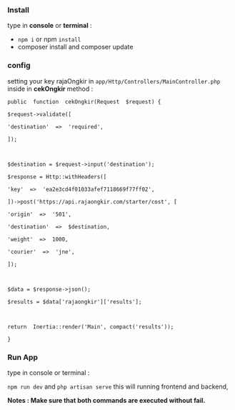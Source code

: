 ### Install
type in **console** or **terminal** :
- `npm i` or npm `install`
- composer install and composer update

### config
setting your key rajaOngkir in  `app/Http/Controllers/MainController.php` inside in **cekOngkir** method :

    public  function  cekOngkir(Request  $request) {
    
    $request->validate([
    
    'destination'  =>  'required',
    
    ]);
    
      
    
    $destination = $request->input('destination');
    
    $response = Http::withHeaders([
    
    'key'  =>  'ea2e3cd4f01033afef7118669f77ff02',
    
    ])->post('https://api.rajaongkir.com/starter/cost', [
    
    'origin'  =>  '501',
    
    'destination'  =>  $destination,
    
    'weight'  =>  1000,
    
    'courier'  =>  'jne',
    
    ]);
    
      
    
    $data = $response->json();
    
    $results = $data['rajaongkir']['results'];
    
      
    
    return  Inertia::render('Main', compact('results'));
    
    }

### Run App
type in console or terminal :

`npm run dev` and `php artisan serve` this will running frontend and backend, 

**Notes : Make sure that both commands are executed without fail.**